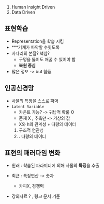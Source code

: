 1. Human Insight Driven
2. Data Driven

## 표현학습
- Representation을 학습 시킴
- ***기계가 파악할 수잇도록 
- 사다리의 본질? 핵심?
	- 구멍을 뚫어도 매꿀 수 있어야 함
	- **복원 중심**
- 많은 정보 -> but 힘듦

## 인공신경망
- 사물의 특징을 스스로 파악
- `Latent Variable`
	- 카운트 가능? -> 귀납적 확룰 O
	- 존재 X , 추측만 ->  가상의 값
	- X와 h의 관계성 + 다량의 데이터
	1. 구조적 연관성
	2. . 다량의 데이터

## 표현의 패러다임 변화
- 원래 : 학습된 파라미터에 의해 사물의 **특징**을 추출
- 최근 : 특징연산 -> 숫자
	- 카피X, 경쟁력





- 강의자료 ? , 링크 문서 기준